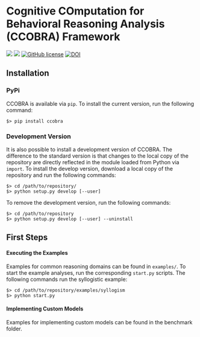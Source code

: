 # Cognitive COmputation for Behavioral Reasoning Analysis (CCOBRA) Framework

[![](https://img.shields.io/pypi/v/ccobra.svg)](https://pypi.org/pypi/ccobra/)
[![](https://img.shields.io/pypi/pyversions/ccobra.svg)](https://pypi.org/pypi/ccobra/)
[![GitHub license](https://img.shields.io/github/license/CognitiveComputationLab/ccobra.svg)](https://github.com/CognitiveComputationLab/ccobra/blob/master/LICENSE)
[![DOI](https://zenodo.org/badge/144011537.svg)](https://zenodo.org/badge/latestdoi/144011537)

## Installation

### PyPi

CCOBRA is available via `pip`. To install the current version, run the following command:

```
$> pip install ccobra
```

### Development Version

It is also possible to install a development version of CCOBRA. The difference to the standard version is that changes to the local copy of the repository are directly reflected in the module loaded from Python via `import`. To install the develop version, download a local copy of the repository and run the following commands:

```
$> cd /path/to/repository/
$> python setup.py develop [--user]
```

To remove the development version, run the following commands:

```
$> cd /path/to/repository
$> python setup.py develop [--user] --uninstall
```

## First Steps

#### Executing the Examples

Examples for common reasoning domains can be found in `examples/`. To start the example analyses, run the corresponding `start.py` scripts. The following commands run the syllogistic example:

```
$> cd /path/to/repository/examples/syllogism
$> python start.py
```

#### Implementing Custom Models

Examples for implementing custom models can be found in the benchmark folder.
